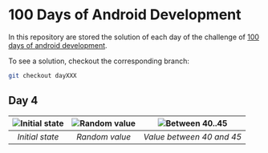 # 100 Days of Android Development

In this repository are stored the solution of each day of the challenge of [100 days of android development](https://inducesmile.com/android/welcome-to-100-days-android-app-development-challenge-for-beginners/).

To see a solution, checkout the corresponding branch:

```sh
git checkout dayXXX
```

## Day 4

| ![Initial state](https://github.com/nhtoshiaki/100DaysOfAndroid/blob/day004/preview-default.png) | ![Random value](https://github.com/nhtoshiaki/100DaysOfAndroid/blob/day004/preview-randomvalue.png) | ![Between 40..45](https://github.com/nhtoshiaki/100DaysOfAndroid/blob/day004/preview-between4045.png) |
|:--:|:--:|:--:|
| *Initial state* | *Random value* | *Value between 40 and 45* |

